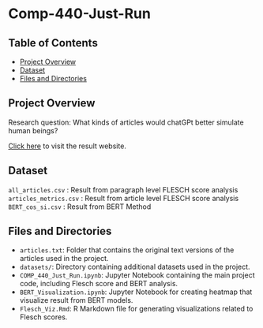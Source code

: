 # Comp-440-Just-Run

## Table of Contents

- [Project Overview](#project-overview)
- [Dataset](#dataset)
- [Files and Directories](#files-and-directories)

## Project Overview

Research question: What kinds of articles would chatGPt better simulate human beings?

[Click here](https://rita-li527.github.io/Comp440-JustRun/) to visit the result website. 

## Dataset

`all_articles.csv` : Result from paragraph level FLESCH score analysis
`articles_metrics.csv` : Result from article level FLESCH score analysis
`BERT_cos_si.csv` : Result from BERT Method

## Files and Directories

- `articles.txt`: Folder that contains the original text versions of the articles used in the project.
- `datasets/`: Directory containing additional datasets used in the project.
- `COMP_440_Just_Run.ipynb`: Jupyter Notebook containing the main project code, including Flesch score and BERT analysis.
- `BERT_Visualization.ipynb`: Jupyter Notebook for creating heatmap that visualize result from BERT models.
- `Flesch_Viz.Rmd`: R Markdown file for generating visualizations related to Flesch scores.


